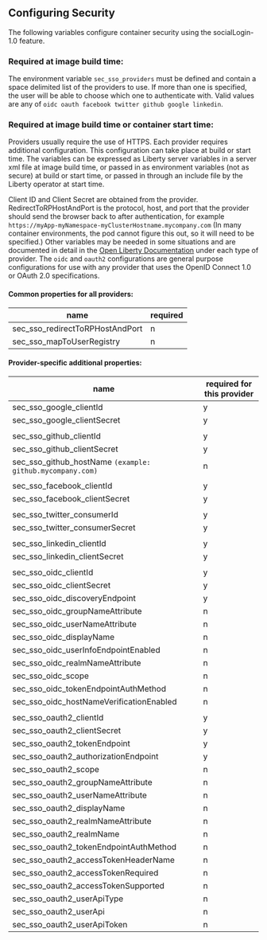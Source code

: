 ## Configuring Security


The following variables configure container security using the socialLogin-1.0 feature.  

### Required at image build time:

The environment variable `sec_sso_providers` must be defined and contain a space delimited list of the providers to use. If more than one is specified, the user will be able to choose which one to authenticate with. Valid values are any of `oidc oauth facebook twitter github google linkedin`.

### Required at image build time or container start time:

Providers usually require the use of HTTPS. Each provider requires additional configuration. This configuration can take place at build or start time. The variables can be expressed as Liberty server variables in a server xml file at image build time, or passed in as environment variables (not as secure) at build or start time, or passed in through an include file by the Liberty operator at start time.

Client ID and Client Secret are obtained from the provider.  RedirectToRPHostAndPort is the protocol, host, and port that the provider should send the browser back to after authentication, for example `https://myApp-myNamespace-myClusterHostname.mycompany.com`  (In many container environments, the pod cannot figure this out, so it will need to be specified.) Other variables may be needed in some situations and are documented in detail in the [Open Liberty Documentation](https://openliberty.io/docs/ref/feature/#socialLogin-1.0.html) under each type of provider. The `oidc` and `oauth2` configurations are general purpose configurations for use with any provider that uses the OpenID Connect 1.0 or OAuth 2.0 specifications.

#### Common properties for all providers:

 name                                 | required  |
|------------------------------------ | ------ |
|sec_sso_redirectToRPHostAndPort | n |
|sec_sso_mapToUserRegistry       | n|

#### Provider-specific additional properties:

 name                                 | required for this provider |
|------------------------------------ | ------ |
|sec_sso_google_clientId       | y |
|sec_sso_google_clientSecret       | y |
|||
|sec_sso_github_clientId       | y |
|sec_sso_github_clientSecret       | y |
|sec_sso_github_hostName `(example: github.mycompany.com)`     | n|
|||
|sec_sso_facebook_clientId       | y |
|sec_sso_facebook_clientSecret       | y |
|||
|sec_sso_twitter_consumerId      | y |
|sec_sso_twitter_consumerSecret      | y |
|||
sec_sso_linkedin_clientId      | y |
sec_sso_linkedin_clientSecret      | y |
|||
|sec_sso_oidc_clientId                | y |
|sec_sso_oidc_clientSecret            | y |
|sec_sso_oidc_discoveryEndpoint       | y |
|sec_sso_oidc_groupNameAttribute      | n |
|sec_sso_oidc_userNameAttribute      | n |
|sec_sso_oidc_displayName      | n |
|sec_sso_oidc_userInfoEndpointEnabled      | n |
|sec_sso_oidc_realmNameAttribute |n|
|sec_sso_oidc_scope      | n |
|sec_sso_oidc_tokenEndpointAuthMethod      | n |
|sec_sso_oidc_hostNameVerificationEnabled     | n |
|||
|sec_sso_oauth2_clientId             |y|
|sec_sso_oauth2_clientSecret             |y|
|sec_sso_oauth2_tokenEndpoint             |y|
|sec_sso_oauth2_authorizationEndpoint             |y|
|sec_sso_oauth2_scope      | n |
|sec_sso_oauth2_groupNameAttribute      | n |
|sec_sso_oauth2_userNameAttribute      | n |
|sec_sso_oauth2_displayName      | n |
|sec_sso_oauth2_realmNameAttribute      | n |
|sec_sso_oauth2_realmName      | n |
|sec_sso_oauth2_tokenEndpointAuthMethod      | n |
|sec_sso_oauth2_accessTokenHeaderName      | n |
|sec_sso_oauth2_accessTokenRequired      | n |
|sec_sso_oauth2_accessTokenSupported     | n |
|sec_sso_oauth2_userApiType      | n |
|sec_sso_oauth2_userApi      | n |
|sec_sso_oauth2_userApiToken      | n |


